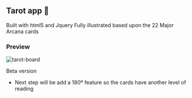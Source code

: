 ## Tarot app 🔮

Built with html5 and Jquery
Fully illustrated based upon the 22 Major Arcana cards

### Preview
![tarot-board](https://github.com/pilisign/tarot-app/tarot-board.jpg)

Beta version

+ Next step will be add a 180º feature so the cards have another level of reading


